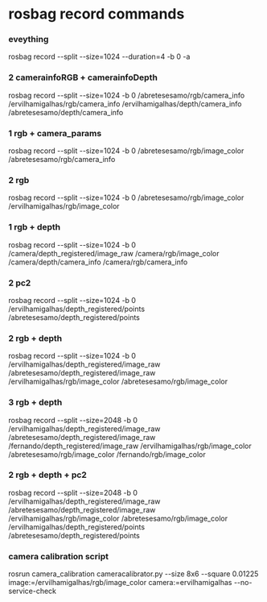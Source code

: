 # rosbag record commands

### eveything
rosbag record --split --size=1024 --duration=4 -b 0 -a

### 2 camerainfoRGB + camerainfoDepth
rosbag record --split --size=1024 -b 0 /abretesesamo/rgb/camera_info /ervilhamigalhas/rgb/camera_info /ervilhamigalhas/depth/camera_info /abretesesamo/depth/camera_info

### 1 rgb + camera_params
rosbag record --split --size=1024 -b 0 /abretesesamo/rgb/image_color /abretesesamo/rgb/camera_info

### 2 rgb 
rosbag record --split --size=1024 -b 0 /abretesesamo/rgb/image_color /ervilhamigalhas/rgb/image_color

### 1 rgb + depth
rosbag record --split --size=1024 -b 0 /camera/depth_registered/image_raw  /camera/rgb/image_color /camera/depth/camera_info /camera/rgb/camera_info

### 2 pc2
rosbag record --split --size=1024 -b 0 /ervilhamigalhas/depth_registered/points /abretesesamo/depth_registered/points

### 2 rgb + depth
rosbag record --split --size=1024 -b 0 /ervilhamigalhas/depth_registered/image_raw /abretesesamo/depth_registered/image_raw /ervilhamigalhas/rgb/image_color /abretesesamo/rgb/image_color

### 3 rgb + depth
rosbag record --split --size=2048 -b 0 /ervilhamigalhas/depth_registered/image_raw /abretesesamo/depth_registered/image_raw /fernando/depth_registered/image_raw /ervilhamigalhas/rgb/image_color /abretesesamo/rgb/image_color /fernando/rgb/image_color


### 2 rgb + depth + pc2
rosbag record --split --size=2048 -b 0 /ervilhamigalhas/depth_registered/image_raw /abretesesamo/depth_registered/image_raw /ervilhamigalhas/rgb/image_color /abretesesamo/rgb/image_color /ervilhamigalhas/depth_registered/points /abretesesamo/depth_registered/points


### camera calibration  script

rosrun camera_calibration cameracalibrator.py --size 8x6 --square 0.01225 image:=/ervilhamigalhas/rgb/image_color camera:=ervilhamigalhas --no-service-check

